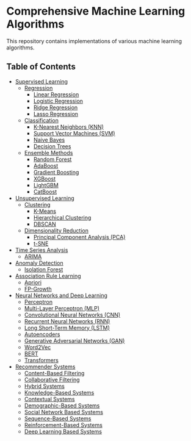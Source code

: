 # Comprehensive Machine Learning Algorithms

This repository contains implementations of various machine learning algorithms.

## Table of Contents

- [Supervised Learning](#supervised-learning)
  - [Regression](#regression)
    - [Linear Regression](#linear-regression)
    - [Logistic Regression](#logistic-regression)
    - [Ridge Regression](#ridge-regression)
    - [Lasso Regression](#lasso-regression)
  - [Classification](#classification)
    - [K-Nearest Neighbors (KNN)](#k-nearest-neighbors-(knn))
    - [Support Vector Machines (SVM)](#support-vector-machines-(svm))
    - [Naive Bayes](#naive-bayes)
    - [Decision Trees](#decision-trees)
  - [Ensemble Methods](#ensemble-methods)
    - [Random Forest](#random-forest)
    - [AdaBoost](#adaboost)
    - [Gradient Boosting](#gradient-boosting)
    - [XGBoost](#xgboost)
    - [LightGBM](#lightgbm)
    - [CatBoost](#catboost)
- [Unsupervised Learning](#unsupervised-learning)
  - [Clustering](#clustering)
    - [K-Means](#k-means)
    - [Hierarchical Clustering](#hierarchical-clustering)
    - [DBSCAN](#dbscan)
  - [Dimensionality Reduction](#dimensionality-reduction)
    - [Principal Component Analysis (PCA)](#principal-component-analysis-(pca))
    - [t-SNE](#t-sne)
- [Time Series Analysis](#time-series-analysis)
  - [ARIMA](#arima)
- [Anomaly Detection](#anomaly-detection)
  - [Isolation Forest](#isolation-forest)
- [Association Rule Learning](#association-rule-learning)
  - [Apriori](#apriori)
  - [FP-Growth](#fp-growth)
- [Neural Networks and Deep Learning](#neural-networks-and-deep-learning)
  - [Perceptron](#perceptron)
  - [Multi-Layer Perceptron (MLP)](#multi-layer-perceptron-(mlp))
  - [Convolutional Neural Networks (CNN)](#convolutional-neural-networks-(cnn))
  - [Recurrent Neural Networks (RNN)](#recurrent-neural-networks-(rnn))
  - [Long Short-Term Memory (LSTM)](#long-short-term-memory-(lstm))
  - [Autoencoders](#autoencoders)
  - [Generative Adversarial Networks (GAN)](#generative-adversarial-networks-(gan))
  - [Word2Vec](#word2vec)
  - [BERT](#bert)
  - [Transformers](#transformers)
- [Recommender Systems](#recommender-systems)
  - [Content-Based Filtering](#content-based-filtering)
  - [Collaborative Filtering](#collaborative-filtering)
  - [Hybrid Systems](#hybrid-systems)
  - [Knowledge-Based Systems](#knowledge-based-systems)
  - [Contextual Systems](#contextual-systems)
  - [Demographic-Based Systems](#demographic-based-systems)
  - [Social Network Based Systems](#social-network-based-systems)
  - [Sequence-Based Systems](#sequence-based-systems)
  - [Reinforcement-Based Systems](#reinforcement-based-systems)
  - [Deep Learning Based Systems](#deep-learning-based-systems)
